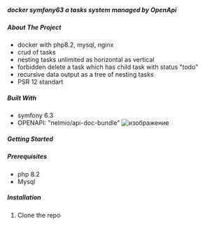 #####  docker symfony63 a tasks system managed by OpenApi
##### About The Project 
* docker with php8.2, mysql, nginx
* crud of tasks
* nesting tasks unlimited as horizontal as vertical
* forbidden delete a task which has child task with status "todo"
* recursive data output as a tree of nesting tasks
* PSR 12 standart
  

##### Built With

*  symfony 6.3
*  OPENAPI: "nelmio/api-doc-bundle"
![изображение](https://github.com/vadimlvov71/docker_symfony63_openapi/assets/57807117/bcb16571-c3a4-4754-a2e7-fe15f2dddc72)

<!-- GETTING STARTED -->
##### Getting Started

##### Prerequisites
* php 8.2
* Mysql

##### Installation

1. Clone the repo
   ```sh
